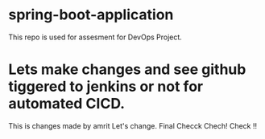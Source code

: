 # spring-boot-application
This repo is used for assesment for DevOps Project.

# Lets make changes and see github tiggered to jenkins or not for automated CICD.
This is changes made by amrit
Let's change.
Final Checck
Chech! Check !!

